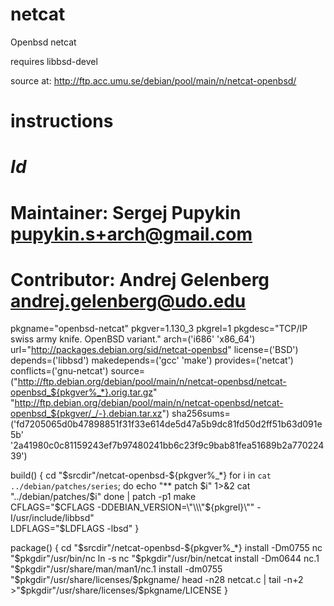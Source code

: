 # netcat
Openbsd netcat

requires libbsd-devel

source at: http://ftp.acc.umu.se/debian/pool/main/n/netcat-openbsd/

# instructions

# $Id$
# Maintainer: Sergej Pupykin <pupykin.s+arch@gmail.com>
# Contributor: Andrej Gelenberg <andrej.gelenberg@udo.edu>

pkgname="openbsd-netcat"
pkgver=1.130_3
pkgrel=1
pkgdesc="TCP/IP swiss army knife. OpenBSD variant."
arch=('i686' 'x86_64')
url="http://packages.debian.org/sid/netcat-openbsd"
license=('BSD')
depends=('libbsd')
makedepends=('gcc' 'make')
provides=('netcat')
conflicts=('gnu-netcat')
source=("http://ftp.debian.org/debian/pool/main/n/netcat-openbsd/netcat-openbsd_${pkgver%_*}.orig.tar.gz"
	"http://ftp.debian.org/debian/pool/main/n/netcat-openbsd/netcat-openbsd_${pkgver/_/-}.debian.tar.xz")
sha256sums=('fd7205065d0b47898851f31f33e614de5d47a5b9dc81fd50d2ff51b63d091e5b'
            '2a41980c0c81159243ef7b97480241bb6c23f9c9bab81fea51689b2a77022439')

build() {
  cd "$srcdir"/netcat-openbsd-${pkgver%_*}
  for i in `cat ../debian/patches/series`; do
	echo "** patch $i" 1>&2
	cat "../debian/patches/$i"
  done | patch -p1
  make \
	CFLAGS="$CFLAGS -DDEBIAN_VERSION=\"\\\"${pkgrel}\\\"\" -I/usr/include/libbsd" \
	LDFLAGS="$LDFLAGS -lbsd"
}

package() {
  cd "$srcdir"/netcat-openbsd-${pkgver%_*}
  install -Dm0755 nc "$pkgdir"/usr/bin/nc
  ln -s nc "$pkgdir"/usr/bin/netcat
  install -Dm0644 nc.1 "$pkgdir"/usr/share/man/man1/nc.1
  install -dm0755 "$pkgdir"/usr/share/licenses/$pkgname/
  head -n28 netcat.c | tail -n+2 >"$pkgdir"/usr/share/licenses/$pkgname/LICENSE
}
